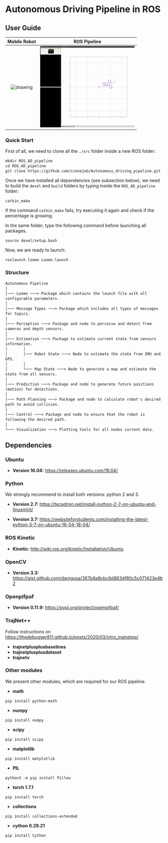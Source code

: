 # Autonomous Driving Pipeline in ROS

## User Guide

<center>

Mobile Robot                |  ROS Pipeline
:-------------------------: |:-------------------------:
<img src="./src/control/Images/3_Obstacles_2.gif" alt="drawing" width="150"/> | <img src="./src/control/Images/3_Obstacles_1.gif" alt="drawing" width="300"/>

</center>

### Quick Start

First of all, we need to clone all the ```./src``` folder inside a new ROS folder:

```shell
mkdir ROS_AD_pipeline
cd ROS_AD_pipeline
git clone https://github.com/cconejob/Autonomous_driving_pipeline.git
```

Once we have installed all dependencies (see subsection below), we need to build the ```devel``` and ```build``` folders by typing inside the ```ROS_AD_pipeline``` folder:

```shell
catkin_make
```

If the command ```catkin_make``` fails, try executing it again and check if the percentage is growing.

In the same folder, type the following command before launching all packages.

```shell
source devel/setup.bash
```

Now, we are ready to launch:

```shell
roslaunch loomo Loomo.launch
```

### Structure

```
Autonomous Pipeline
│
│─── Loomo ───> Package which contains the launch file with all configurable parameters.
│
│─── Message Types ───> Package which includes all types of messages for topics.
│
│─── Perception ───> Package and node to perceive and detect from cameras and depth sensors.
│
│─── Estimation ───> Package to estimate current state from sensors information.
│       │
│       │─── Robot State ───> Node to estimate the state from IMU and GPS.
│       │
│       └─── Map State ───> Node to generate a map and estimate the state from all sensors.
│
│─── Prediction ───> Package and node to generate future positions (motion) for detections.
│
│─── Path Planning ───> Package and node to calculate robot's desired path to avoid collision.
│
│─── Control ───> Package and node to ensure that the robot is following the desired path.
│
└─── Visualization ───> Plotting tools for all nodes current data.
```

## Dependencies

### Ubuntu

* **Version 16.04:** https://releases.ubuntu.com/16.04/

### Python

We strongly recommend to install both versions: python 2 and 3.

* **Version 2.7:** https://tecadmin.net/install-python-2-7-on-ubuntu-and-linuxmint/

* **Version 3.7:** https://websiteforstudents.com/installing-the-latest-python-3-7-on-ubuntu-16-04-18-04/

### ROS Kinetic

* **Kinetic:** http://wiki.ros.org/kinetic/Installation/Ubuntu

### OpenCV

* **Version 3.3:** https://gist.github.com/danigosa/367b8a8cbc8d883df80c5c071423e4b2

### Openpifpaf

* **Version 0.11.9:** https://pypi.org/project/openpifpaf/

### TrajNet++
Follow instructions on https://thedebugger811.github.io/posts/2020/03/intro_trajnetpp/

* **trajnetplusplusbaselines**
* **trajnetplusplusdataset**
* **trajnetv**

### Other modules

We present other modules, which are required for our ROS pipeline.

* **math**

```shell
pip install python-math
```

* **numpy**

```shell
pip install numpy
```

* **scipy**

```shell
pip install scipy
```

* **matplotlib**

```shell
pip install matplotlib
```

* **PIL**

```shell
python3 -m pip install Pillow
```

* **torch 1.7.1**

```shell
pip install torch
```

* **collections**

```shell
pip install collections-extended
```

* **cython 0.29.21** 

```shell
pip install Cython
```